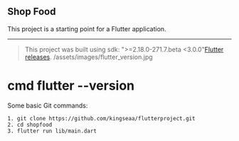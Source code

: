 ## Shop Food

This project is a starting point for a Flutter application.

---
> This project was built using sdk: ">=2.18.0-271.7.beta <3.0.0"[Flutter releases](https://docs.flutter.dev/development/tools/sdk/releases). 
/assets/images/flutter_version.jpg

# cmd flutter --version

Some basic Git commands:
```
1. git clone https://github.com/kingseaa/flutterproject.git
2. cd shopfood
3. flutter run lib/main.dart
```


